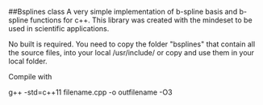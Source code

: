 ##Bsplines class
A very simple implementation of b-spline basis and b-spline functions for c++. This library was created with the mindeset to be used in scientific applications.  


No built is required. You need to copy the folder "bsplines" that contain all the source files, into your local /usr/include/ or copy and use them in your local folder.  


Compile with 

g++ -std=c++11 filename.cpp -o outfilename -O3 


